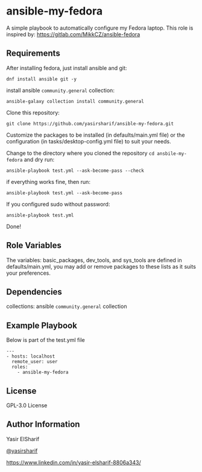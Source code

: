 ansible-my-fedora
=========

A simple playbook to automatically configure my Fedora laptop.
This role is inspired by: https://gitlab.com/MikkCZ/ansible-fedora

Requirements
------------
After installing fedora, just install ansible and git:

`dnf install ansible git -y`

install ansible `community.general` collection:

`ansible-galaxy collection install community.general`

Clone this repository:

`git clone https://github.com/yasirsharif/ansible-my-fedora.git`

Customize the packages to be installed (in defaults/main.yml file) or the configuration (in tasks/desktop-config.yml file) to suit your needs.

Change to the directory where you cloned the repository `cd ansbile-my-fedora` and dry run:

`ansible-playbook test.yml --ask-become-pass --check`

if everything works fine, then run:

`ansible-playbook test.yml --ask-become-pass`

If you configured sudo without password:

`ansible-playbook test.yml`

Done!

Role Variables
--------------

The variables: basic_packages, dev_tools, and sys_tools are defined in defaults/main.yml, you may add or remove packages to these lists as it suits your preferences.

Dependencies
------------
collections:
ansible `community.general` collection

Example Playbook
----------------

Below is part of the test.yml file
```
---
- hosts: localhost
  remote_user: user
  roles:
    - ansible-my-fedora
```

License
-------
GPL-3.0 License

Author Information
------------------
Yasir ElSharif

[@yasirsharif](https://twitter.com/yasirsharif)

https://www.linkedin.com/in/yasir-elsharif-8806a343/
